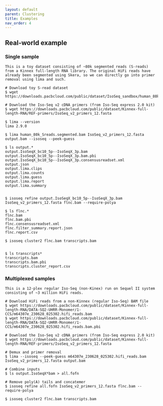 ```yaml
---
layout: default
parent: Clustering
title: Examples
nav_order: 4
---
```


## Real-world example

### Single sample

    This is a toy dataset consisting of ~80k segmented reads (S-reads) from a Kinnex full-length RNA library. The original HiFi reads have already been segmented using Skera, so we can directly go into primer removal using lima and such.
    
    # Download toy S-read dataset
    $ wget https://downloads.pacbcloud.com/public/dataset/IsoSeq_sandbox/human_80k_Sreads.segmented.bam

    # Download the Iso-Seq v2 cDNA primers (from Iso-Seq express 2.0 kit)
    $ wget https://downloads.pacbcloud.com/public/dataset/Kinnex-full-length-RNA/REF-primers/IsoSeq_v2_primers_12.fasta

    $ lima --version
    lima 2.9.0

    $ lima human_80k_Sreads.segmented.bam IsoSeq_v2_primers_12.fasta output.bam --isoseq --peek-guess

    $ ls output.*
    output.IsoSeqX_bc10_5p--IsoSeqX_3p.bam
    output.IsoSeqX_bc10_5p--IsoSeqX_3p.bam.pbi
    output.IsoSeqX_bc10_5p--IsoSeqX_3p.consensusreadset.xml
    output.json
    output.lima.clips
    output.lima.counts
    output.lima.guess
    output.lima.report
    output.lima.summary


    $ isoseq refine output.IsoSeqX_bc10_5p--IsoSeqX_3p.bam IsoSeq_v2_primers_12.fasta flnc.bam --require-polya

    $ ls flnc.*
    flnc.bam
    flnc.bam.pbi
    flnc.consensusreadset.xml
    flnc.filter_summary.report.json
    flnc.report.csv

    $ isoseq cluster2 flnc.bam transcripts.bam
    

    $ ls transcripts*
    transcripts.bam
    transcripts.bam.pbi
    transcripts.cluster_report.csv
    
### Multiplexed samples

    This is a 12-plex regular Iso-Seq (non-Kinex) run on Sequel II system consisting of ~3 million HiFi reads.

    # Download HiFi reads from a non-Kinnex (regular Iso-Seq) BAM file
    $ wget https://downloads.pacbcloud.com/public/dataset/Kinnex-full-length-RNA/DATA-SQ2-UHRR-Monomer/1-CCS/m64307e_230628_025302.hifi_reads.bam
    $ wget https://downloads.pacbcloud.com/public/dataset/Kinnex-full-length-RNA/DATA-SQ2-UHRR-Monomer/1-CCS/m64307e_230628_025302.hifi_reads.bam.pbi

    # Download the Iso-Seq v2 cDNA primers (from Iso-Seq express 2.0 kit)
    $ wget https://downloads.pacbcloud.com/public/dataset/Kinnex-full-length-RNA/REF-primers/IsoSeq_v2_primers_12.fasta

    # Demux and primer removal
    $ lima --isoseq --peek-guess m64307e_230628_025302.hifi_reads.bam IsoSeq_v2_primers_12.fasta output.bam

    # Combine inputs
    $ ls output.IsoSeqX*bam > all.fofn

    # Remove poly(A) tails and concatemer
    $ isoseq refine all.fofn IsoSeq_v2_primers_12.fasta flnc.bam --require-polya

    $ isoseq cluster2 flnc.bam transcripts.bam
